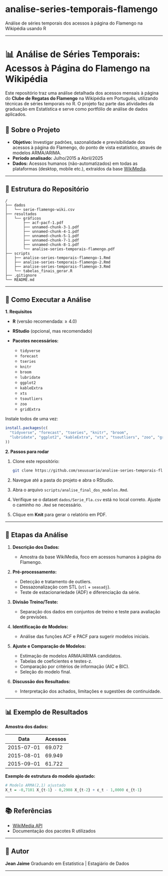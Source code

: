 # analise-series-temporais-flamengo
Análise de séries temporais dos acessos à página do Flamengo na Wikipédia usando R

---

# 📊 Análise de Séries Temporais: Acessos à Página do Flamengo na Wikipédia

Este repositório traz uma análise detalhada dos acessos mensais à página do **Clube de Regatas do Flamengo** na Wikipédia em Português, utilizando técnicas de séries temporais no R. O projeto faz parte das atividades da graduação em Estatística e serve como portfólio de análise de dados aplicados.

## 📝 Sobre o Projeto

- **Objetivo:** Investigar padrões, sazonalidade e previsibilidade dos acessos à página do Flamengo, do ponto de vista estatístico, através de modelos ARMA/ARIMA.  
- **Período analisado:** Julho/2015 a Abril/2025  
- **Dados:** Acessos humanos (não-automatizados) em todas as plataformas (desktop, mobile etc.), extraídos da base [WikiMedia](https://wikimedia.org/).

---

## 📁 Estrutura do Repositório

```plaintext
/
├── dados
│   └── serie-flamengo-wiki.csv
├── resultados
│   └── gráficos
│       ├── acf-pacf-1.pdf
│       ├── unnamed-chunk-3-1.pdf
│       ├── unnamed-chunk-4-1.pdf
│       ├── unnamed-chunk-5-1.pdf
│       ├── unnamed-chunk-7-1.pdf
│       ├── unnamed-chunk-8-1.pdf
│       └── analise-series-temporais-flamengo.pdf
├── scripts
│   ├── analise-series-temporais-flamengo-1.Rmd
│   ├── analise-series-temporais-flamengo-2.Rmd
│   ├── analise-series-temporais-flamengo-3.Rmd
│   └── tabelas_finais_gerar.R
├── .gitignore
└── README.md
````

---

## 🚀 Como Executar a Análise

**1. Requisitos**

* **R** (versão recomendada: ≥ 4.0)
* **RStudio** (opcional, mas recomendado)
* **Pacotes necessários:**

  * `tidyverse`
  * `forecast`
  * `tseries`
  * `knitr`
  * `broom`
  * `lubridate`
  * `ggplot2`
  * `kableExtra`
  * `xts`
  * `tsoutliers`
  * `zoo`
  * `gridExtra`

Instale todos de uma vez:

```r
install.packages(c(
  "tidyverse", "forecast", "tseries", "knitr", "broom",
  "lubridate", "ggplot2", "kableExtra", "xts", "tsoutliers", "zoo", "gridExtra"
))
```

**2. Passos para rodar**

1. Clone este repositório:

   ```sh
   git clone https://github.com/seuusuario/analise-series-temporais-flamengo.git
   ```
2. Navegue até a pasta do projeto e abra o RStudio.
3. Abra o arquivo `scripts/analise_final_dos_modelos.Rmd`.
4. Verifique se o dataset `dados/Serie_Fla.csv` está no local correto. Ajuste o caminho no `.Rmd` se necessário.
5. Clique em **Knit** para gerar o relatório em PDF.

---

## 🧩 Etapas da Análise

1. **Descrição dos Dados:**

   * Amostra da base WikiMedia, foco em acessos humanos à página do Flamengo.
2. **Pré-processamento:**

   * Detecção e tratamento de outliers.
   * Dessazonalização com STL (`stl` + `seasadj`).
   * Teste de estacionariedade (ADF) e diferenciação da série.
3. **Divisão Treino/Teste:**

   * Separação dos dados em conjuntos de treino e teste para avaliação de previsões.
4. **Identificação de Modelos:**

   * Análise das funções ACF e PACF para sugerir modelos iniciais.
5. **Ajuste e Comparação de Modelos:**

   * Estimação de modelos ARMA/ARIMA candidatos.
   * Tabelas de coeficientes e testes-z.
   * Comparação por critérios de informação (AIC e BIC).
   * Seleção do modelo final.
6. **Discussão dos Resultados:**

   * Interpretação dos achados, limitações e sugestões de continuidade.

---

## 📊 Exemplo de Resultados

**Amostra dos dados:**

| Data       | Acessos |
| ---------- | ------- |
| 2015-07-01 | 69.072  |
| 2015-08-01 | 69.949  |
| 2015-09-01 | 61.722  |

**Exemplo de estrutura do modelo ajustado:**

```r
# Modelo ARMA(2,1) ajustado
X_t = -0,7101 X_{t-1} - 0,2908 X_{t-2} + ε_t - 1,0000 ε_{t-1}
```
---

## 📚 Referências

* [WikiMedia API](https://wikimedia.org/api/rest_v1/)
* Documentação dos pacotes R utilizados

---

## 👤 Autor

**Jean Jaime**
Graduando em Estatística | Estagiário de Dados

---





